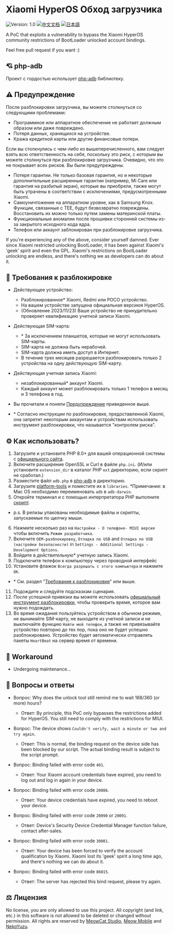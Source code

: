 # Xiaomi HyperOS Обход загрузчика

![Version: 1.0](https://img.shields.io/badge/Version-1.0-brightgreen?style=for-the-badge) [![中文文档](https://img.shields.io/badge/中文文档-brightgreen?style=for-the-badge)](README-zh.md) [![日本語](https://img.shields.io/badge/日本語-brightgreen?style=for-the-badge)](README-ja.md)

A PoC that exploits a vulnerability to bypass the Xiaomi HyperOS community restrictions of BootLoader unlocked account bindings.

Feel free pull request if you want :)

## 💘 php-adb

Проект с гордостью использует [php-adb](https://github.com/MlgmXyysd/php-adb) библиотеку.

## ⚠️ Предупреждение

После разблокировки загрузчика, вы можете столкнуться со следующими проблемами:

- Программное или аппаратное обеспечение не работает должным образом или даже повреждено.
- Потеря данных, хранящихся на устройстве.
- Кража кредитной карты или другие финансовые потери.

Если вы столкнулись с чем-либо из вышеперечисленного, вам следует взять всю ответственность на себя, поскольку это риск, с которым вы можете столкнуться при разблокировке загрузчика. Очевидно, что это не покрывает всех рисков. Вы были предупреждены.

- Потеря гарантии. Не только базовая гарантия, но и некоторые дополнительные расширенные гарантии (например, Mi Care или гарантия на разбитый экран), которые вы приобрели, также могут быть утрачены в соответствии с исключениями, предусмотренными Xiaomi.
- Самоуничтожение на аппаратном уровне, как в Samsung Knox. Функции, связанные с TEE, будут безвозвратно повреждены. Восстановить их можно только путем замены материнской платы.
- Функциональные аномалии после прошивки сторонней системы из-за закрытого исходного кода ядра.
- Телефон или аккаунт заблокирован при разблокировке загрузчика.

If you're experiencing any of the above, consider yourself damned. Ever since Xiaomi restricted unlocking BootLoader, it has been against Xiaomi's 'geek' spirit and even the GPL. Xiaomi's restrictions on BootLoader unlocking are endless, and there's nothing we as developers can do about it.

## 📲 Требования к разблокировке

- Действующее устройство:
  - Разблокированное\* Xiaomi, Redmi или POCO устройство.
  - На вашем устройстве запущена официальная версиюя HyperOS. 
  - (Обновление 2023/11/23) Ваше устройство не принудительно проверяет квалификацию учетной записи Xiaomi.
- Действующая SIM-карта:
  - \* За исключением планшетов, которые не могут использовать SIM-карты.
  - SIM-карта не должна быть нерабочей.
  - SIM-карта должна иметь доступ в Интернет.
  - В течение трех месяцев разрешается разблокировать только 2 устройства на одну действующую SIM-карту.
- Действующая учетная запись Xiaomi:
  - незаблокированный\* аккаунт Xiaomi.
  - Каждый аккаунт может разблокировать только 1 телефон в месяц и 3 телефона в год.
- Вы прочитали и поняли [Предупреждение](#%EF%B8%8F-warning) привиденное выше.

- \*  Согласно инструкции по разблокировке, предоставленной Xiaomi, она запретит некоторым аккаунтам и устройствам использовать инструмент разблокировки, что называется "контролем риска".

## ⚙️ Как использовать?

1. Загрузите и установите PHP 8.0+ для вашей операционной системы с [официального сайта](https://www.php.net/downloads).
2. Включите расширение OpenSSL и Curl в файле `php.ini`. (И/или установите `extension_dir` в каталог PHP `ext` директорию, если скрипт не сработал.)
3. Разместите файл `adb.php` в [php-adb](https://github.com/MlgmXyysd/php-adb) в директорию.
4. Загрузите [platform-tools](https://developer.android.com/studio/releases/platform-tools) и поместите их в `libraries`. *Примечание: в Mac OS необходимо переименовать `adb` в `adb-darwin`.
5. Откройте терминал и с помощью интерпретатора PHP выполните [скрипт](../bypass.php).

- p.s. В релизы упакованы необходимые файлы и скрипты, запускаемые по щелчку мыши.

6. Нажмите несколько раз на `Настройки - О телефоне- MIUI версия` чтобы включить `Режим разработчика`.
7. Включите `OEM-разблокировку`, `Отладка по USB` and `Отладка по USB (настройки безопасности)` in `Settings - Additional Settings - Development Options`.
8. Войдите в _действительную_\* учетную запись Xiaomi.
9. Подключите телефон к компьютеру через проводной интерфейс 
10. Установите флажок `Всегда разрешать с этого компьютера` и нажмите `OK`.

- \* См. раздел "[Требования к разблокировке](#-Unlocking-requirements)" или выше.

11. Подождите и следуйте подсказкам сценария.
12. После успешной привязки вы можете использовать [официальный инструмент разблокировки](https://en.miui.com/unlock/index.html), чтобы проверить время, которое вам нужно подождать.
13. Во время ожидания пользуйтесь устройством в обычном режиме, не вынимайте SIM-карту, не выходите из учетной записи и не выключайте функцию `Найти мой телефон`, а также не привязывайте устройство повторно до тех пор, пока оно не будет успешно разблокировано. Устройство будет автоматически отправлять пакеты `HeartBeat` на сервер время от времени.

## 📖 Workaround

- Undergoing maintenance...

## 🔖 Вопросы и ответы

- Вопрос: Why does the unlock tool still remind me to wait 168/360 (or more) hours?
  - Ответ: By principle, this PoC only bypasses the restrictions added for HyperOS. You still need to comply with the restrictions for MIUI.

- Вопрос: The device shows `Couldn't verify, wait a minute or two and try again`.
  - Ответ: This is normal, the binding request on the device side has been blocked by our script. The actual binding result is subject to the script prompt.

- Вопрос: Binding failed with error code `401`.
  - Ответ: Your Xiaomi account credentials have expired, you need to log out and log in again in your device.

- Вопрос: Binding failed with error code `20086`.
  - Ответ: Your device credentials have expired, you need to reboot your device.

- Вопрос: Binding failed with error code `20090` or `20091`.
  - Ответ: Device's Security Device Credential Manager function failure, contact after-sales.

- Вопрос: Binding failed with error code `30001`.
  - Ответ: Your device has been forced to verify the account qualification by Xiaomi. Xiaomi lost its 'geek' spirit a long time ago, and there's nothing we can do about it.

- Вопрос: Binding failed with error code `86015`.
  - Ответ: The server has rejected this bind request, please try again.

## ⚖️ Лицензия

No license, you are only allowed to use this project. All copyright (and link, etc.) in this software is not allowed to be deleted or changed without permission. All rights are reserved by [MeowCat Studio](https://github.com/MeowCat-Studio), [Meow Mobile](https://github.com/Meow-Mobile) and [NekoYuzu](https://github.com/MlgmXyysd).
